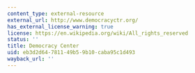 ```yaml
---
content_type: external-resource
external_url: http://www.democracyctr.org/
has_external_license_warning: true
license: https://en.wikipedia.org/wiki/All_rights_reserved
status: ''
title: Democracy Center
uid: eb3d2d64-7811-49b5-9b10-caba95c1d493
wayback_url: ''
---
```

